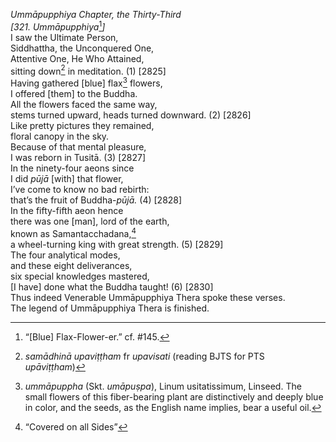 *Ummāpupphiya Chapter, the Thirty-Third*  
*\[321. Ummāpupphiya*[^1]*\]*  
I saw the Ultimate Person,  
Siddhattha, the Unconquered One,  
Attentive One, He Who Attained,  
sitting down[^2] in meditation. (1) \[2825\]  
Having gathered \[blue\] flax[^3] flowers,  
I offered \[them\] to the Buddha.  
All the flowers faced the same way,  
stems turned upward, heads turned downward. (2) \[2826\]  
Like pretty pictures they remained,  
floral canopy in the sky.  
Because of that mental pleasure,  
I was reborn in Tusitā. (3) \[2827\]  
In the ninety-four aeons since  
I did *pūjā* \[with\] that flower,  
I’ve come to know no bad rebirth:  
that’s the fruit of Buddha-*pūjā.* (4) \[2828\]  
In the fifty-fifth aeon hence  
there was one \[man\], lord of the earth,  
known as Samantacchadana,[^4]  
a wheel-turning king with great strength. (5) \[2829\]  
The four analytical modes,  
and these eight deliverances,  
six special knowledges mastered,  
\[I have\] done what the Buddha taught! (6) \[2830\]  
Thus indeed Venerable Ummāpupphiya Thera spoke these verses.  
The legend of Ummāpupphiya Thera is finished.  
[^1]: “\[Blue\] Flax-Flower-er.” cf. \#145.  
[^2]: *samādhinā upaviṭṭham* fr *upavisati* (reading BJTS for PTS
    *upāviṭṭham*)  
[^3]: *ummāpuppha* (Skt. *umāpuṣpa*), Linum usitatissimum, Linseed. The
    small flowers of this fiber-bearing plant are distinctively and
    deeply blue in color, and the seeds, as the English name implies,
    bear a useful oil.  
[^4]: “Covered on all Sides”
